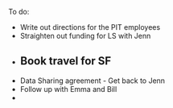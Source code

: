 To do:
- Write out directions for the PIT employees
- Straighten out funding for LS with Jenn
- Book travel for SF 
	- 
- Data Sharing agreement - Get back to Jenn
- Follow up with Emma and Bill 
- 
